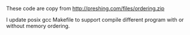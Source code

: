 These code are copy from http://preshing.com/files/ordering.zip

I update posix gcc Makefile to support compile different program with or without memory ordering.
